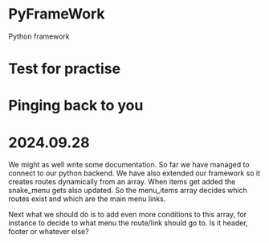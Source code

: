 # PyFrameWork
Python framework

# Test for practise #

# Pinging back to you #

# 2024.09.28

We might as well write some documentation. So far we have managed to connect to our python backend. We have also extended our framework so it creates routes dynamically from an array. When items get added the snake_menu gets also updated. So the menu_items array decides which routes exist and which are the main menu links. 

Next what we should do is to add even more conditions to this array, for instance to decide to what menu the route/link should go to. Is it header, footer or whatever else?